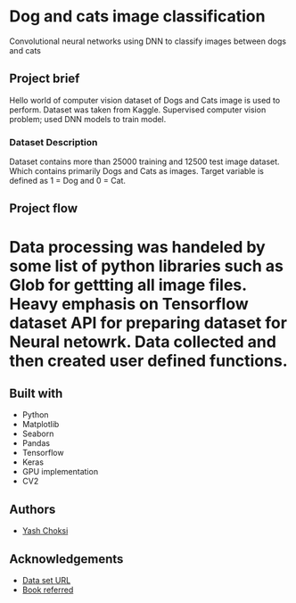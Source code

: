 # Dog and cats image classification
Convolutional neural networks using DNN to classify images between dogs and cats

## Project brief
Hello world of computer vision dataset of Dogs and Cats image is used to perform. Dataset was taken from Kaggle. Supervised computer vision problem; used DNN models to train model. 

### Dataset Description
Dataset contains more than 25000 training and 12500 test image dataset. Which contains primarily Dogs and Cats as images. Target variable is defined as 1 = Dog and 0 = Cat.

## Project flow
# Data processing was handeled by some list of python libraries such as Glob for gettting all image files. Heavy emphasis on Tensorflow dataset API for preparing dataset for Neural netowrk. Data collected and then created user defined functions.

## Built with
* Python
* Matplotlib
* Seaborn
* Pandas
* Tensorflow
* Keras
* GPU implementation
* CV2

## Authors
* [Yash Choksi](https://www.linkedin.com/in/choksiyash/)

## Acknowledgements
* [Data set URL](https://www.kaggle.com/c/quora-insincere-questions-classification)
* [Book referred](https://www.amazon.com/Hands-Machine-Learning-Scikit-Learn-TensorFlow/dp/1491962291)
